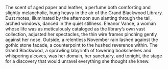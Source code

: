 The scent of aged paper and leather, a perfume both comforting and slightly melancholic, hung heavy in the air of the Grand Blackwood Library.  Dust motes, illuminated by the afternoon sun slanting through the tall, arched windows, danced in the quiet stillness.  Eleanor Vance, a woman whose life was as meticulously cataloged as the library’s own vast collection, adjusted her spectacles, the thin wire frames pinching gently against her nose.  Outside, a relentless November rain lashed against the gothic stone facade, a counterpoint to the hushed reverence within.  The Grand Blackwood, a sprawling labyrinth of towering bookshelves and whispering alcoves, was her domain, her sanctuary, and tonight, the stage for a discovery that would unravel everything she thought she knew.
